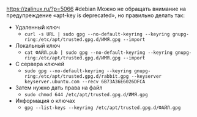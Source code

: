 https://zalinux.ru/?p=5066
#debian 
Можно не обращать внимание на предупреждение «apt-key is deprecated», но правильно делать так:
- Удаленный ключ
	- `curl -s URL | sudo gpg --no-default-keyring --keyring gnupg-ring:/etc/apt/trusted.gpg.d/ИМЯ.gpg --import`
- Локальный ключ
	- `cat ФАЙЛ.pub | sudo gpg --no-default-keyring --keyring gnupg-ring:/etc/apt/trusted.gpg.d/ИМЯ.gpg --import`
- С сервера ключей
	- `sudo gpg --no-default-keyring --keyring gnupg-ring:/etc/apt/trusted.gpg.d/rabbit.gpg --keyserver keyserver.ubuntu.com --recv 6B73A36E6026DFCA`
- Затем нужно дать права на файл
	- `sudo chmod 644 /etc/apt/trusted.gpg.d/ИМЯ.gpg`
- Информация о ключах
	- `gpg --list-keys --keyring /etc/apt/trusted.gpg.d/ФАЙЛ.gpg`
